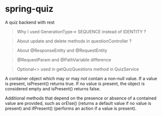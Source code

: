 # spring-quiz
A quiz backend with rest

> Why I used GenerationType-> SEQUENCE instead of IDENTITY ?

> About update and delete methods in questionController ?

> About @ResponseEntity and @RequestEntity

> @RequestParam and @PathVariable difference

> Optional<> used in getQuizQuestions method in QuizService

A container object which may or may not contain a non-null value. If a value is present, isPresent() returns true. If no value is present, the object is considered empty and isPresent() returns false.

Additional methods that depend on the presence or absence of a contained value are provided, such as orElse() (returns a default value if no value is present) and ifPresent() (performs an action if a value is present).